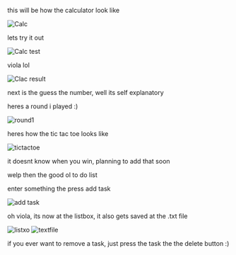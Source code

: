 this will be how the calculator look like

![Calc](tutspcs/Screenshot%202025-07-03%20154904.png)

lets try it out

![Calc test](tutspcs/Screenshot%202025-07-03%20154943.png)

viola lol 

![Clac result](tutspcs/Screenshot%202025-07-03%20155016.png)

next is the guess the number, well its self explanatory

heres a round i played :)

![round1](tutspcs/Screenshot%202025-07-03%20155210.png) 

heres how the tic tac toe looks like 

![tictactoe](tutspcs/Screenshot%202025-07-03%20155250.png)

it doesnt know when you win, planning to add that soon

welp then the good ol to do list

enter something the press add task

![add task](tutspcs/Screenshot%202025-07-03%20155358.png)

oh viola, its now at the listbox, it also gets saved at the .txt file 

![listxo](tutspcs/Screenshot%202025-07-03%20155434.png)
![textfile](tutspcs/Screenshot%202025-07-03%20155505.png)

if you ever want to remove a task, just press the task the the delete button :)